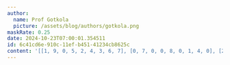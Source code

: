 ```yaml
---
author:
  name: Prof Gotkola
  picture: /assets/blog/authors/gotkola.png
maskRate: 0.25
date: 2024-10-23T07:00:01.354511
id: 6c41cd6e-910c-11ef-b451-41234cb8625c
content: '[[1, 9, 0, 5, 2, 4, 3, 6, 7], [0, 7, 0, 0, 8, 0, 1, 4, 0], [2, 6, 4, 3, 7, 1, 8, 0, 9], [7, 1, 2, 6, 4, 0, 5, 3, 8], [0, 5, 9, 1, 3, 0, 6, 2, 4], [4, 3, 6, 8, 5, 0, 9, 0, 0], [0, 4, 3, 2, 1, 8, 7, 9, 6], [9, 8, 0, 0, 6, 0, 0, 1, 5], [6, 2, 0, 7, 0, 5, 4, 8, 3]]'
---
```


